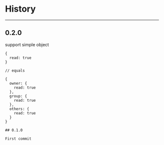 # History

---

## 0.2.0

support simple object

```
{
  read: true
}

// equals

{
  owner: {
    read: true
  },
  group: {
    read: true
  },
  others: {
    read: true
  }
}

## 0.1.0

First commit
